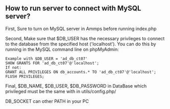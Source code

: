 ## How to run server to connect with MySQL server?

First, Sure to turn on MySQL server in Ammps before running index.php

Second, Make sure that $DB_USER has the necessary privileges to connect to the database from the specified host ('localhost'). You can do this by running in the MySQL command line on phpMyAdmin:

    Example with $DB_USER = 'ad_db_ct07' 
    SHOW GRANTS FOR 'ad_db_ct07'@'localhost';
    If not:
    GRANT ALL PRIVILEGES ON db_accounts.* TO 'ad_db_ct07'@'localhost';
    FLUSH PRIVILEGES;

Final, $DB_NAME, $DB_USER, $DB_PASSWORD in DataBase which privileged must be the same with in utils/config.php/

DB_SOCKET can other PATH in your PC
